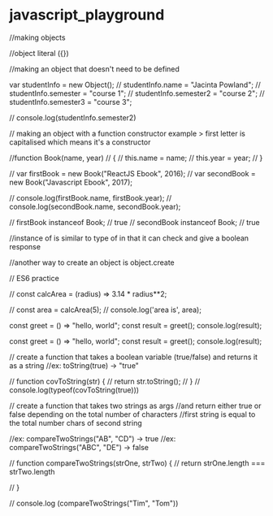 # javascript_playground

//making objects

//object literal ({})

//making an object that doesn't need to be defined

var studentInfo = new Object();
// studentInfo.name = "Jacinta Powland";
// studentInfo.semester = "course 1";
// studentInfo.semester2 = "course 2";
// studentInfo.semester3 = "course 3";

// console.log(studentInfo.semester2)

// making an object with a function constructor example > first letter is capitalised which means it's a constructor

//function Book(name, year)
// {
//     this.name = name;
//     this.year = year;
// }

// var firstBook = new Book("ReactJS Ebook", 2016);
// var secondBook = new Book("Javascript Ebook", 2017);

// console.log(firstBook.name, firstBook.year);
// console.log(secondBook.name, secondBook.year);

// firstBook instanceof Book; // true
// secondBook instanceof Book; // true

//instance of is similar to type of in that it can check and give a boolean response 

//another way to create an object is object.create


// ES6 practice

// const calcArea = (radius) => 3.14 * radius**2;

// const area = calcArea(5);
// console.log('area is', area);

const greet  = () => "hello, world";
const result = greet();
console.log(result);

const greet  = () => "hello, world";
const result = greet();
console.log(result);

// create a function that takes a boolean variable (true/false) and returns it as a string
//ex: toString(true) -> "true"

// function covToString(str) {
//   return str.toString();
// }
// console.log(typeof(covToString(true)))

// create a function that takes two strings as args
//and return either true or false depending on the total number of characters
//first string is equal to the total number chars of second string

//ex: compareTwoStrings("AB", "CD") -> true
//ex: compareTwoStrings("ABC", "DE") -> false

// function compareTwoStrings(strOne, strTwo) {
//     return strOne.length === strTwo.length

// }

// console.log (compareTwoStrings("Tim", "Tom"))